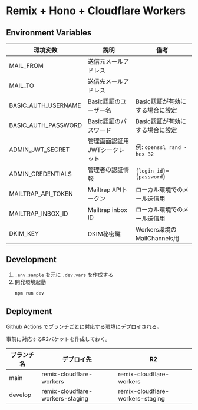 # Remix + Hono + Cloudflare Workers

## Environment Variables

| 環境変数            | 説明                          | 備考                            |
| ------------------- | ----------------------------- | ------------------------------- |
| MAIL_FROM           | 送信元メールアドレス          |                                 |
| MAIL_TO             | 送信先メールアドレス          |                                 |
| BASIC_AUTH_USERNAME | Basic認証のユーザー名         | Basic認証が有効にする場合に設定 |
| BASIC_AUTH_PASSWORD | Basic認証のパスワード         | Basic認証が有効にする場合に設定 |
| ADMIN_JWT_SECRET    | 管理画面認証用JWTシークレット | 例: `openssl rand -hex 32`      |
| ADMIN_CREDENTIALS   | 管理者の認証情報              | `{login_id}={password}`         |
| MAILTRAP_API_TOKEN  | Mailtrap APIトークン          | ローカル環境でのメール送信用    |
| MAILTRAP_INBOX_ID   | Mailtrap inbox ID             | ローカル環境でのメール送信用    |
| DKIM_KEY            | DKIM秘密鍵                    | Workers環境のMailChannels用     |

## Development

1. `.env.sample` を元に `.dev.vars` を作成する
2. 開発環境起動
   ```sh
   npm run dev
   ```

## Deployment

Github Actions でブランチごとに対応する環境にデプロイされる。

事前に対応するR2バケットを作成しておく。

| ブランチ名 | デプロイ先                       | R2                               |
| ---------- | -------------------------------- | -------------------------------- |
| main       | remix-cloudflare-workers         | remix-cloudflare-workers         |
| develop    | remix-cloudflare-workers-staging | remix-cloudflare-workers-staging |
